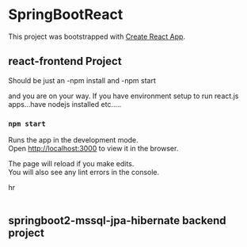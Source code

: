 # SpringBootReact

This project was bootstrapped with [Create React App](https://github.com/facebook/create-react-app).

## react-frontend Project

Should be just an 
-npm install and
-npm start

and you are on your way. If you have environment setup to run react.js apps...have nodejs installed etc.....


### `npm start`

Runs the app in the development mode.<br />
Open [http://localhost:3000](http://localhost:3000) to view it in the browser.

The page will reload if you make edits.<br />
You will also see any lint errors in the console.

hr
<br><br>

## springboot2-mssql-jpa-hibernate backend project









